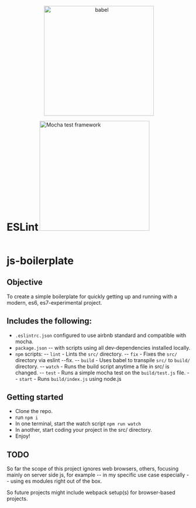 <p align="center">
  <img alt="babel" src="https://raw.githubusercontent.com/babel/logo/master/babel.png" width="300">
  <h1 style='display:inline-block'>ESLint</h1>
  <img src="https://cldup.com/xFVFxOioAU.svg" alt="Mocha test framework" width="300"/>
</p>

# js-boilerplate
## Objective
To create a simple boilerplate for quickly getting up and running with a modern, es6, es7-experimental project.

## Includes the following:
- `.eslintrc.json` configured to use airbnb standard and compatible with mocha.
- `package.json` -- with scripts using all dev-dependencies installed locally.
- `npm` scripts:
-- `lint` - Lints the `src/` directory.
-- `fix` - Fixes the `src/` directory via eslint --fix.
-- `build` - Uses babel to transpile `src/` to `build/` directory.
-- `watch` - Runs the build script anytime a file in src/ is changed.
-- `test` - Runs a simple mocha test on the `build/test.js` file.
-- `start` - Runs `build/index.js` using node.js

## Getting started
- Clone the repo.
- run `npm i`
- In one terminal, start the watch script `npm run watch`
- In another, start coding your project in the src/ directory.
- Enjoy!

## TODO
So far the scope of this project ignores web browsers, others, focusing mainly on server side js, for example -- in my specific use case especially -- using es modules right out of the box.

So future projects might include webpack setup(s) for browser-based projects.
